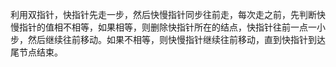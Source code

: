 利用双指针，快指针先走一步，然后快慢指针同步往前走，每次走之前，先判断快慢指针的值相不相等，如果相等，则删除快指针所在的结点，快指针往前一点一小步，然后继续往前移动。如果不相等，则快慢指针继续往前移动，直到快指针到达尾节点结束。
